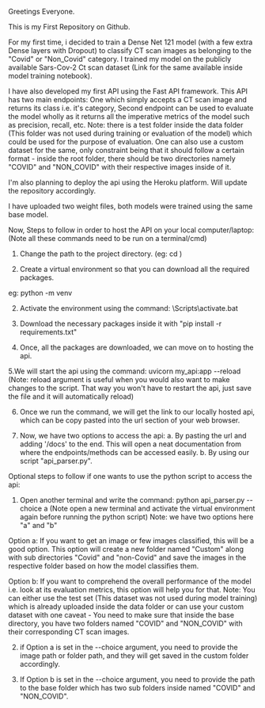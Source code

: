 Greetings Everyone.

This is my First Repository on Github.

For my first time, i decided to train a Dense Net 121 model (with a few extra Dense layers with Dropout) to classify CT scan images as belonging to the "Covid" or "Non_Covid" category. I trained my model on the publicly available Sars-Cov-2 Ct scan dataset (Link for the same available inside model training notebook).

I have also developed my first API using the Fast API framework. This API has two main endpoints: One which simply accepts a CT scan image and returns its class i.e. it's category, Second endpoint can be used to evaluate the model wholly as it returns all the imperative metrics of the model such as precision, recall, etc. Note: there is a test folder inside the data folder (This folder was not used during training or evaluation of the model) which could be used for the purpose of evaluation. One can also use a custom dataset for the same, only constraint being that it should follow a certain format - inside the root folder, there should be two directories namely "COVID" and "NON_COVID" with their respective images inside of it.

I'm also planning to deploy the api using the Heroku platform. Will update the repository accordingly.

I have uploaded two weight files, both models were trained using the same base model.

Now, Steps to follow in order to host the API on your local computer/laptop: (Note all these commands need to be run on a terminal/cmd)
1. Change the path to the project directory. (eg: cd <path of the project directory>)

1. Create a virtual environment so that you can download all the required packages.

eg: python -m venv <name of the virtual environment>

2. Activate the environment using the command: <name of the virtual environment>\Scripts\activate.bat

3. Download the necessary packages inside it with "pip install -r requirements.txt"

4. Once, all the packages are downloaded, we can move on to hosting the api.

5.We will start the api using the command: uvicorn my_api:app --reload (Note: reload argument is useful when you would also want to make changes to the script. That way you won't have to restart the api, just save the file and it will automatically reload)

6. Once we run the command, we will get the link to our locally hosted api, which can be copy pasted into the url section of your web browser.

7. Now, we have two options to access the api:
a. By pasting the url and adding '/docs' to the end. This will open a neat documentation from where the endpoints/methods can be accessed easily.
b. By using our script "api_parser.py".

Optional steps to follow if one wants to use the python script to access the api:
1. Open another terminal and write the command: python api_parser.py --choice a
(Note open a new terminal and activate the virtual environment again before running the python script)
Note: we have two options here "a" and "b"

Option a: If you want to get an image or few images classified, this will be a good option. This option will create a new folder named "Custom" along with sub directories "Covid" and "non-Covid" and save the images in the respective folder based on how the model classifies them.

Option b: If you want to comprehend the overall performance of the model i.e. look at its evaluation metrics, this option will help you for that.
Note: You can either use the test set (This dataset was not used during model training) which is already uploaded inside the data folder or can use your custom dataset with one caveat - You need to make sure that inside the base directory, you have two folders named "COVID" and "NON_COVID" with their corresponding CT scan images.

2. if Option a is set in the --choice argument, you need to provide the image path or folder path, and they will get saved in the custom folder accordingly.

3. If Option b is set in the --choice argument, you need to provide the path to the base folder which has two sub folders inside named "COVID" and "NON_COVID".
